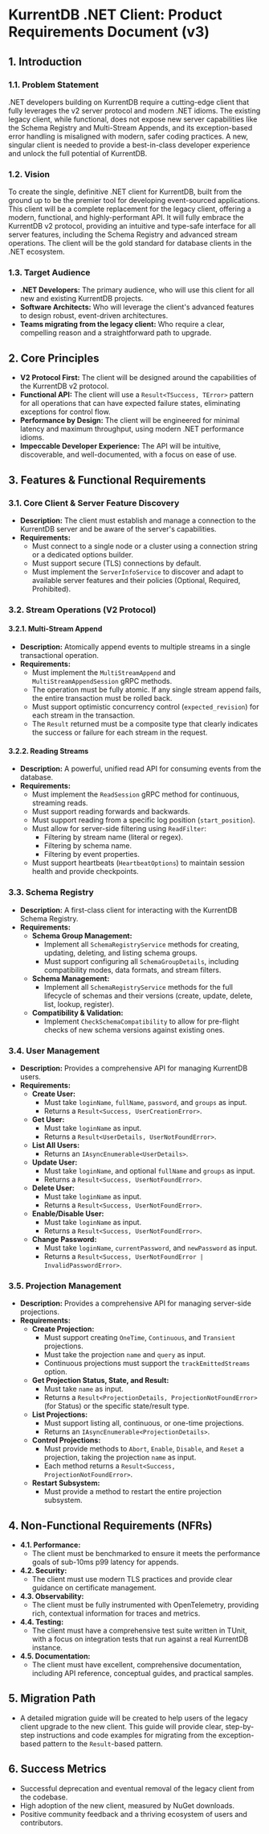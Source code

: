 # KurrentDB .NET Client: Product Requirements Document (v3)

## 1. Introduction

### 1.1. Problem Statement

.NET developers building on KurrentDB require a cutting-edge client that fully leverages the v2 server protocol and modern .NET idioms. The existing legacy client, while functional, does not expose new server capabilities like the Schema Registry and Multi-Stream Appends, and its exception-based error handling is misaligned with modern, safer coding practices. A new, singular client is needed to provide a best-in-class developer experience and unlock the full potential of KurrentDB.

### 1.2. Vision

To create the single, definitive .NET client for KurrentDB, built from the ground up to be the premier tool for developing event-sourced applications. This client will be a complete replacement for the legacy client, offering a modern, functional, and highly-performant API. It will fully embrace the KurrentDB v2 protocol, providing an intuitive and type-safe interface for all server features, including the Schema Registry and advanced stream operations. The client will be the gold standard for database clients in the .NET ecosystem.

### 1.3. Target Audience

-   **.NET Developers:** The primary audience, who will use this client for all new and existing KurrentDB projects.
-   **Software Architects:** Who will leverage the client's advanced features to design robust, event-driven architectures.
-   **Teams migrating from the legacy client:** Who require a clear, compelling reason and a straightforward path to upgrade.

## 2. Core Principles

-   **V2 Protocol First:** The client will be designed around the capabilities of the KurrentDB v2 protocol.
-   **Functional API:** The client will use a `Result<TSuccess, TError>` pattern for all operations that can have expected failure states, eliminating exceptions for control flow.
-   **Performance by Design:** The client will be engineered for minimal latency and maximum throughput, using modern .NET performance idioms.
-   **Impeccable Developer Experience:** The API will be intuitive, discoverable, and well-documented, with a focus on ease of use.

## 3. Features & Functional Requirements

### 3.1. Core Client & Server Feature Discovery

-   **Description:** The client must establish and manage a connection to the KurrentDB server and be aware of the server's capabilities.
-   **Requirements:**
    -   Must connect to a single node or a cluster using a connection string or a dedicated options builder.
    -   Must support secure (TLS) connections by default.
    -   Must implement the `ServerInfoService` to discover and adapt to available server features and their policies (Optional, Required, Prohibited).

### 3.2. Stream Operations (V2 Protocol)

#### 3.2.1. Multi-Stream Append

-   **Description:** Atomically append events to multiple streams in a single transactional operation.
-   **Requirements:**
    -   Must implement the `MultiStreamAppend` and `MultiStreamAppendSession` gRPC methods.
    -   The operation must be fully atomic. If any single stream append fails, the entire transaction must be rolled back.
    -   Must support optimistic concurrency control (`expected_revision`) for each stream in the transaction.
    -   The `Result` returned must be a composite type that clearly indicates the success or failure for each stream in the request.

#### 3.2.2. Reading Streams

-   **Description:** A powerful, unified read API for consuming events from the database.
-   **Requirements:**
    -   Must implement the `ReadSession` gRPC method for continuous, streaming reads.
    -   Must support reading forwards and backwards.
    -   Must support reading from a specific log position (`start_position`).
    -   Must allow for server-side filtering using `ReadFilter`:
        -   Filtering by stream name (literal or regex).
        -   Filtering by schema name.
        -   Filtering by event properties.
    -   Must support heartbeats (`HeartbeatOptions`) to maintain session health and provide checkpoints.

### 3.3. Schema Registry

-   **Description:** A first-class client for interacting with the KurrentDB Schema Registry.
-   **Requirements:**
    -   **Schema Group Management:**
        -   Implement all `SchemaRegistryService` methods for creating, updating, deleting, and listing schema groups.
        -   Must support configuring all `SchemaGroupDetails`, including compatibility modes, data formats, and stream filters.
    -   **Schema Management:**
        -   Implement all `SchemaRegistryService` methods for the full lifecycle of schemas and their versions (create, update, delete, list, lookup, register).
    -   **Compatibility & Validation:**
        -   Implement `CheckSchemaCompatibility` to allow for pre-flight checks of new schema versions against existing ones.

### 3.4. User Management

-   **Description:** Provides a comprehensive API for managing KurrentDB users.
-   **Requirements:**
    -   **Create User:**
        -   Must take `loginName`, `fullName`, `password`, and `groups` as input.
        -   Returns a `Result<Success, UserCreationError>`.
    -   **Get User:**
        -   Must take `loginName` as input.
        -   Returns a `Result<UserDetails, UserNotFoundError>`.
    -   **List All Users:**
        -   Returns an `IAsyncEnumerable<UserDetails>`.
    -   **Update User:**
        -   Must take `loginName`, and optional `fullName` and `groups` as input.
        -   Returns a `Result<Success, UserNotFoundError>`.
    -   **Delete User:**
        -   Must take `loginName` as input.
        -   Returns a `Result<Success, UserNotFoundError>`.
    -   **Enable/Disable User:**
        -   Must take `loginName` as input.
        -   Returns a `Result<Success, UserNotFoundError>`.
    -   **Change Password:**
        -   Must take `loginName`, `currentPassword`, and `newPassword` as input.
        -   Returns a `Result<Success, UserNotFoundError | InvalidPasswordError>`.

### 3.5. Projection Management

-   **Description:** Provides a comprehensive API for managing server-side projections.
-   **Requirements:**
    -   **Create Projection:**
        -   Must support creating `OneTime`, `Continuous`, and `Transient` projections.
        -   Must take the projection `name` and `query` as input.
        -   Continuous projections must support the `trackEmittedStreams` option.
    -   **Get Projection Status, State, and Result:**
        -   Must take `name` as input.
        -   Returns a `Result<ProjectionDetails, ProjectionNotFoundError>` (for Status) or the specific state/result type.
    -   **List Projections:**
        -   Must support listing all, continuous, or one-time projections.
        -   Returns an `IAsyncEnumerable<ProjectionDetails>`.
    -   **Control Projections:**
        -   Must provide methods to `Abort`, `Enable`, `Disable`, and `Reset` a projection, taking the projection `name` as input.
        -   Each method returns a `Result<Success, ProjectionNotFoundError>`.
    -   **Restart Subsystem:**
        -   Must provide a method to restart the entire projection subsystem.

## 4. Non-Functional Requirements (NFRs)

-   **4.1. Performance:**
    -   The client must be benchmarked to ensure it meets the performance goals of sub-10ms p99 latency for appends.
-   **4.2. Security:**
    -   The client must use modern TLS practices and provide clear guidance on certificate management.
-   **4.3. Observability:**
    -   The client must be fully instrumented with OpenTelemetry, providing rich, contextual information for traces and metrics.
-   **4.4. Testing:**
    -   The client must have a comprehensive test suite written in TUnit, with a focus on integration tests that run against a real KurrentDB instance.
-   **4.5. Documentation:**
    -   The client must have excellent, comprehensive documentation, including API reference, conceptual guides, and practical samples.

## 5. Migration Path

-   A detailed migration guide will be created to help users of the legacy client upgrade to the new client. This guide will provide clear, step-by-step instructions and code examples for migrating from the exception-based pattern to the `Result`-based pattern.

## 6. Success Metrics

-   Successful deprecation and eventual removal of the legacy client from the codebase.
-   High adoption of the new client, measured by NuGet downloads.
-   Positive community feedback and a thriving ecosystem of users and contributors.